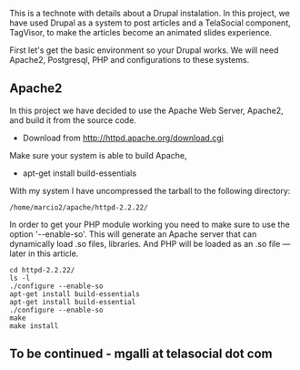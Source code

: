 This is a technote with details about a Drupal instalation. In this project, we have used Drupal as a system to post articles and a TelaSocial component, TagVisor, to make the articles become an animated slides experience. 

First let's get the basic environment so your Drupal works. We will need Apache2, Postgresql, PHP and configurations to these systems. 

## Apache2

In this project we have decided to use the Apache Web Server, Apache2, and build it from the source code. 

* Download from http://httpd.apache.org/download.cgi

Make sure your system is able to build Apache, 

* apt-get install build-essentials
 
With my system I have uncompressed the tarball to the following directory: 

    /home/marcio2/apache/httpd-2.2.22/

In order to get your PHP module working you need to make sure to use the option '--enable-so'. This will generate an Apache server that can dynamically load .so files, libraries. And PHP will be loaded as an .so file — later in this article. 

    cd httpd-2.2.22/
    ls -l
    ./configure --enable-so
    apt-get install build-essentials
    apt-get install build-essential
    ./configure --enable-so
    make
    make install

## To be continued - mgalli at telasocial dot com
